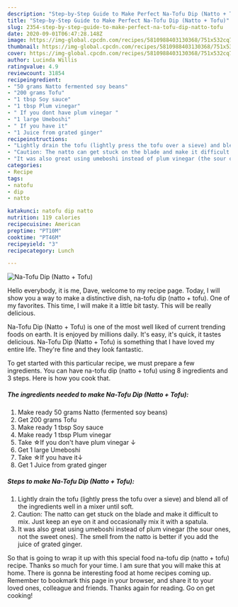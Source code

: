 ```yaml
---
description: "Step-by-Step Guide to Make Perfect Na-Tofu Dip (Natto + Tofu)"
title: "Step-by-Step Guide to Make Perfect Na-Tofu Dip (Natto + Tofu)"
slug: 2354-step-by-step-guide-to-make-perfect-na-tofu-dip-natto-tofu
date: 2020-09-01T06:47:28.148Z
image: https://img-global.cpcdn.com/recipes/5810988403130368/751x532cq70/na-tofu-dip-natto-tofu-recipe-main-photo.jpg
thumbnail: https://img-global.cpcdn.com/recipes/5810988403130368/751x532cq70/na-tofu-dip-natto-tofu-recipe-main-photo.jpg
cover: https://img-global.cpcdn.com/recipes/5810988403130368/751x532cq70/na-tofu-dip-natto-tofu-recipe-main-photo.jpg
author: Lucinda Willis
ratingvalue: 4.9
reviewcount: 31854
recipeingredient:
- "50 grams Natto fermented soy beans"
- "200 grams Tofu"
- "1 tbsp Soy sauce"
- "1 tbsp Plum vinegar"
- " If you dont have plum vinegar "
- "1 large Umeboshi"
- " If you have it"
- "1 Juice from grated ginger"
recipeinstructions:
- "Lightly drain the tofu (lightly press the tofu over a sieve) and blend all of the ingredients well in a mixer until soft."
- "Caution: The natto can get stuck on the blade and make it difficult to mix. Just keep an eye on it and occasionally mix it with a spatula."
- "It was also great using umeboshi instead of plum vinegar (the sour ones, not the sweet ones). The smell from the natto is better if you add the juice of grated ginger."
categories:
- Recipe
tags:
- natofu
- dip
- natto

katakunci: natofu dip natto 
nutrition: 119 calories
recipecuisine: American
preptime: "PT10M"
cooktime: "PT46M"
recipeyield: "3"
recipecategory: Lunch

---
```



![Na-Tofu Dip (Natto + Tofu)](https://img-global.cpcdn.com/recipes/5810988403130368/751x532cq70/na-tofu-dip-natto-tofu-recipe-main-photo.jpg)

Hello everybody, it is me, Dave, welcome to my recipe page. Today, I will show you a way to make a distinctive dish, na-tofu dip (natto + tofu). One of my favorites. This time, I will make it a little bit tasty. This will be really delicious.

Na-Tofu Dip (Natto + Tofu) is one of the most well liked of current trending foods on earth. It is enjoyed by millions daily. It's easy, it's quick, it tastes delicious. Na-Tofu Dip (Natto + Tofu) is something that I have loved my entire life. They're fine and they look fantastic.




To get started with this particular recipe, we must prepare a few ingredients. You can have na-tofu dip (natto + tofu) using 8 ingredients and 3 steps. Here is how you cook that.

<!--inarticleads1-->

##### The ingredients needed to make Na-Tofu Dip (Natto + Tofu):

1. Make ready 50 grams Natto (fermented soy beans)
1. Get 200 grams Tofu
1. Make ready 1 tbsp Soy sauce
1. Make ready 1 tbsp Plum vinegar
1. Take  ☆If you don&#39;t have plum vinegar ↓
1. Get 1 large Umeboshi
1. Take  ☆If you have it↓
1. Get 1 Juice from grated ginger




<!--inarticleads2-->

##### Steps to make Na-Tofu Dip (Natto + Tofu):

1. Lightly drain the tofu (lightly press the tofu over a sieve) and blend all of the ingredients well in a mixer until soft.
1. Caution: The natto can get stuck on the blade and make it difficult to mix. Just keep an eye on it and occasionally mix it with a spatula.
1. It was also great using umeboshi instead of plum vinegar (the sour ones, not the sweet ones). The smell from the natto is better if you add the juice of grated ginger.




So that is going to wrap it up with this special food na-tofu dip (natto + tofu) recipe. Thanks so much for your time. I am sure that you will make this at home. There is gonna be interesting food at home recipes coming up. Remember to bookmark this page in your browser, and share it to your loved ones, colleague and friends. Thanks again for reading. Go on get cooking!
